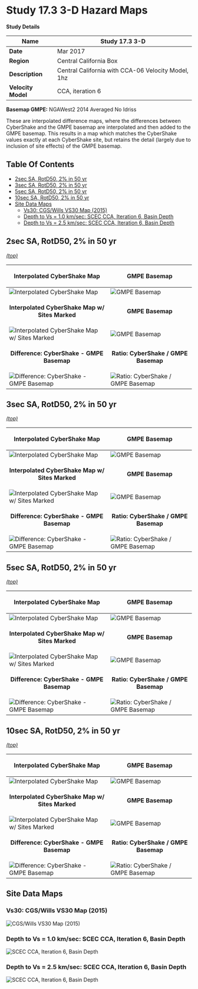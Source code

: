 # Study 17.3 3-D Hazard Maps

**Study Details**

| **Name** | Study 17.3 3-D |
|-----|-----|
| **Date** | Mar 2017 |
| **Region** | Central California Box |
| **Description** | Central California with CCA-06 Velocity Model, 1hz |
| **Velocity Model** | CCA, iteration 6 |

**Basemap GMPE:** NGAWest2 2014 Averaged No Idriss

These are interpolated difference maps, where the differences between CyberShake and the GMPE basemap are interpolated and then added to the GMPE basemap. This results in a map which matches the CyberShake values exactly at each CyberShake site, but retains the detail (largely due to inclusion of site effects) of the GMPE basemap.
## Table Of Contents
* [2sec SA, RotD50, 2% in 50 yr](#2sec-sa-rotd50-2-in-50-yr)
* [3sec SA, RotD50, 2% in 50 yr](#3sec-sa-rotd50-2-in-50-yr)
* [5sec SA, RotD50, 2% in 50 yr](#5sec-sa-rotd50-2-in-50-yr)
* [10sec SA, RotD50, 2% in 50 yr](#10sec-sa-rotd50-2-in-50-yr)
* [Site Data Maps](#site-data-maps)
  * [Vs30: CGS/Wills VS30 Map (2015)](#vs30-cgswills-vs30-map-2015)
  * [Depth to Vs = 1.0 km/sec: SCEC CCA, Iteration 6, Basin Depth](#depth-to-vs--10-kmsec-scec-cca-iteration-6-basin-depth)
  * [Depth to Vs = 2.5 km/sec: SCEC CCA, Iteration 6, Basin Depth](#depth-to-vs--25-kmsec-scec-cca-iteration-6-basin-depth)
## 2sec SA, RotD50, 2% in 50 yr
*[(top)](#table-of-contents)*

| <p align="center">**Interpolated CyberShake Map**</p> | <p align="center">**GMPE Basemap**</p> |
|-----|-----|
| ![Interpolated CyberShake Map](resources/map_2s_RotD50_2in50_interpolated.png) | ![GMPE Basemap](resources/map_2s_RotD50_2in50_basemap.png) |
| <p align="center">**Interpolated CyberShake Map w/ Sites Marked**</p> | <p align="center">**GMPE Basemap**</p> |
| ![Interpolated CyberShake Map w/ Sites Marked](resources/map_2s_RotD50_2in50_interpolated_marks.png) | ![GMPE Basemap](resources/map_2s_RotD50_2in50_basemap.png) |
| <p align="center">**Difference: CyberShake - GMPE Basemap**</p> | <p align="center">**Ratio: CyberShake / GMPE Basemap**</p> |
| ![Difference: CyberShake - GMPE Basemap](resources/map_2s_RotD50_2in50_diff.png) | ![Ratio: CyberShake / GMPE Basemap](resources/map_2s_RotD50_2in50_ratio.png) |

## 3sec SA, RotD50, 2% in 50 yr
*[(top)](#table-of-contents)*

| <p align="center">**Interpolated CyberShake Map**</p> | <p align="center">**GMPE Basemap**</p> |
|-----|-----|
| ![Interpolated CyberShake Map](resources/map_3s_RotD50_2in50_interpolated.png) | ![GMPE Basemap](resources/map_3s_RotD50_2in50_basemap.png) |
| <p align="center">**Interpolated CyberShake Map w/ Sites Marked**</p> | <p align="center">**GMPE Basemap**</p> |
| ![Interpolated CyberShake Map w/ Sites Marked](resources/map_3s_RotD50_2in50_interpolated_marks.png) | ![GMPE Basemap](resources/map_3s_RotD50_2in50_basemap.png) |
| <p align="center">**Difference: CyberShake - GMPE Basemap**</p> | <p align="center">**Ratio: CyberShake / GMPE Basemap**</p> |
| ![Difference: CyberShake - GMPE Basemap](resources/map_3s_RotD50_2in50_diff.png) | ![Ratio: CyberShake / GMPE Basemap](resources/map_3s_RotD50_2in50_ratio.png) |

## 5sec SA, RotD50, 2% in 50 yr
*[(top)](#table-of-contents)*

| <p align="center">**Interpolated CyberShake Map**</p> | <p align="center">**GMPE Basemap**</p> |
|-----|-----|
| ![Interpolated CyberShake Map](resources/map_5s_RotD50_2in50_interpolated.png) | ![GMPE Basemap](resources/map_5s_RotD50_2in50_basemap.png) |
| <p align="center">**Interpolated CyberShake Map w/ Sites Marked**</p> | <p align="center">**GMPE Basemap**</p> |
| ![Interpolated CyberShake Map w/ Sites Marked](resources/map_5s_RotD50_2in50_interpolated_marks.png) | ![GMPE Basemap](resources/map_5s_RotD50_2in50_basemap.png) |
| <p align="center">**Difference: CyberShake - GMPE Basemap**</p> | <p align="center">**Ratio: CyberShake / GMPE Basemap**</p> |
| ![Difference: CyberShake - GMPE Basemap](resources/map_5s_RotD50_2in50_diff.png) | ![Ratio: CyberShake / GMPE Basemap](resources/map_5s_RotD50_2in50_ratio.png) |

## 10sec SA, RotD50, 2% in 50 yr
*[(top)](#table-of-contents)*

| <p align="center">**Interpolated CyberShake Map**</p> | <p align="center">**GMPE Basemap**</p> |
|-----|-----|
| ![Interpolated CyberShake Map](resources/map_10s_RotD50_2in50_interpolated.png) | ![GMPE Basemap](resources/map_10s_RotD50_2in50_basemap.png) |
| <p align="center">**Interpolated CyberShake Map w/ Sites Marked**</p> | <p align="center">**GMPE Basemap**</p> |
| ![Interpolated CyberShake Map w/ Sites Marked](resources/map_10s_RotD50_2in50_interpolated_marks.png) | ![GMPE Basemap](resources/map_10s_RotD50_2in50_basemap.png) |
| <p align="center">**Difference: CyberShake - GMPE Basemap**</p> | <p align="center">**Ratio: CyberShake / GMPE Basemap**</p> |
| ![Difference: CyberShake - GMPE Basemap](resources/map_10s_RotD50_2in50_diff.png) | ![Ratio: CyberShake / GMPE Basemap](resources/map_10s_RotD50_2in50_ratio.png) |

## Site Data Maps
### Vs30: CGS/Wills VS30 Map (2015)

![CGS/Wills VS30 Map (2015)](resources/Wills2015_Vs30.png)
### Depth to Vs = 1.0 km/sec: SCEC CCA, Iteration 6, Basin Depth

![SCEC CCA, Iteration 6, Basin Depth](resources/CCAi6_Z1.0.png)
### Depth to Vs = 2.5 km/sec: SCEC CCA, Iteration 6, Basin Depth

![SCEC CCA, Iteration 6, Basin Depth](resources/CCAi6_Z2.5.png)
